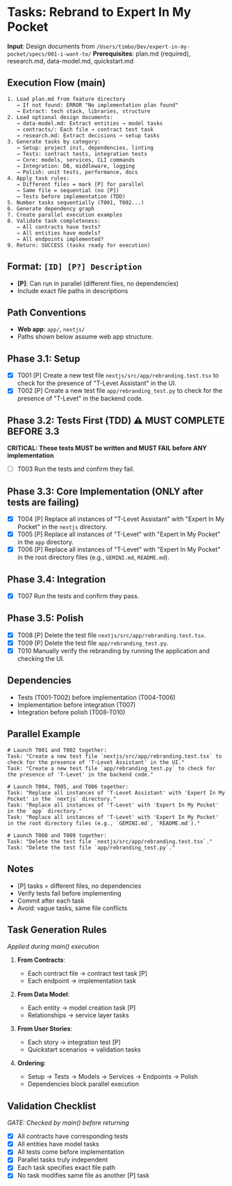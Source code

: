 # Tasks: Rebrand to Expert In My Pocket

**Input**: Design documents from `/Users/timbo/Dev/expert-in-my-pocket/specs/001-i-want-to/`
**Prerequisites**: plan.md (required), research.md, data-model.md, quickstart.md

## Execution Flow (main)
```
1. Load plan.md from feature directory
   → If not found: ERROR "No implementation plan found"
   → Extract: tech stack, libraries, structure
2. Load optional design documents:
   → data-model.md: Extract entities → model tasks
   → contracts/: Each file → contract test task
   → research.md: Extract decisions → setup tasks
3. Generate tasks by category:
   → Setup: project init, dependencies, linting
   → Tests: contract tests, integration tests
   → Core: models, services, CLI commands
   → Integration: DB, middleware, logging
   → Polish: unit tests, performance, docs
4. Apply task rules:
   → Different files = mark [P] for parallel
   → Same file = sequential (no [P])
   → Tests before implementation (TDD)
5. Number tasks sequentially (T001, T002...)
6. Generate dependency graph
7. Create parallel execution examples
8. Validate task completeness:
   → All contracts have tests?
   → All entities have models?
   → All endpoints implemented?
9. Return: SUCCESS (tasks ready for execution)
```

## Format: `[ID] [P?] Description`
- **[P]**: Can run in parallel (different files, no dependencies)
- Include exact file paths in descriptions

## Path Conventions
- **Web app**: `app/`, `nextjs/`
- Paths shown below assume web app structure.

## Phase 3.1: Setup
- [X] T001 [P] Create a new test file `nextjs/src/app/rebranding.test.tsx` to check for the presence of "T-Levet Assistant" in the UI.
- [X] T002 [P] Create a new test file `app/rebranding_test.py` to check for the presence of "T-Levet" in the backend code.

## Phase 3.2: Tests First (TDD) ⚠️ MUST COMPLETE BEFORE 3.3
**CRITICAL: These tests MUST be written and MUST FAIL before ANY implementation**
- [ ] T003 Run the tests and confirm they fail.

## Phase 3.3: Core Implementation (ONLY after tests are failing)
- [X] T004 [P] Replace all instances of "T-Levet Assistant" with "Expert In My Pocket" in the `nextjs` directory.
- [X] T005 [P] Replace all instances of "T-Levet" with "Expert In My Pocket" in the `app` directory.
- [X] T006 [P] Replace all instances of "T-Levet" with "Expert In My Pocket" in the root directory files (e.g., `GEMINI.md`, `README.md`).

## Phase 3.4: Integration
- [X] T007 Run the tests and confirm they pass.

## Phase 3.5: Polish
- [X] T008 [P] Delete the test file `nextjs/src/app/rebranding.test.tsx`.
- [X] T009 [P] Delete the test file `app/rebranding_test.py`.
- [X] T010 Manually verify the rebranding by running the application and checking the UI.

## Dependencies
- Tests (T001-T002) before implementation (T004-T006)
- Implementation before integration (T007)
- Integration before polish (T008-T010)

## Parallel Example
```
# Launch T001 and T002 together:
Task: "Create a new test file `nextjs/src/app/rebranding.test.tsx` to check for the presence of 'T-Levet Assistant' in the UI."
Task: "Create a new test file `app/rebranding_test.py` to check for the presence of 'T-Levet' in the backend code."

# Launch T004, T005, and T006 together:
Task: "Replace all instances of 'T-Levet Assistant' with 'Expert In My Pocket' in the `nextjs` directory."
Task: "Replace all instances of 'T-Levet' with 'Expert In My Pocket' in the `app` directory."
Task: "Replace all instances of 'T-Levet' with 'Expert In My Pocket' in the root directory files (e.g., `GEMINI.md`, `README.md`)."

# Launch T008 and T009 together:
Task: "Delete the test file `nextjs/src/app/rebranding.test.tsx`."
Task: "Delete the test file `app/rebranding_test.py`."
```

## Notes
- [P] tasks = different files, no dependencies
- Verify tests fail before implementing
- Commit after each task
- Avoid: vague tasks, same file conflicts

## Task Generation Rules
*Applied during main() execution*

1. **From Contracts**:
   - Each contract file → contract test task [P]
   - Each endpoint → implementation task
   
2. **From Data Model**:
   - Each entity → model creation task [P]
   - Relationships → service layer tasks
   
3. **From User Stories**:
   - Each story → integration test [P]
   - Quickstart scenarios → validation tasks

4. **Ordering**:
   - Setup → Tests → Models → Services → Endpoints → Polish
   - Dependencies block parallel execution

## Validation Checklist
*GATE: Checked by main() before returning*

- [X] All contracts have corresponding tests
- [X] All entities have model tasks
- [X] All tests come before implementation
- [X] Parallel tasks truly independent
- [X] Each task specifies exact file path
- [X] No task modifies same file as another [P] task
